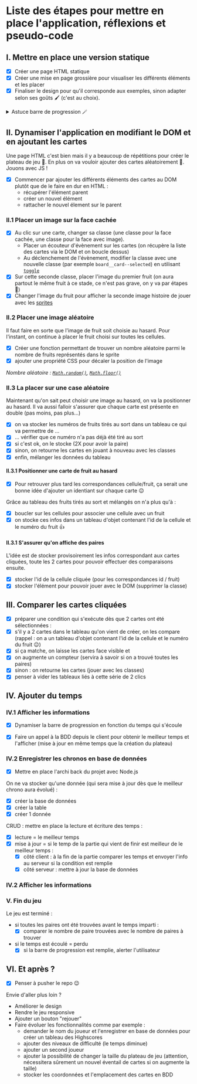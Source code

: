 # Liste des étapes pour mettre en place l'application, réflexions et pseudo-code

## I. Mettre en place une version statique

- [X] Créer une page HTML statique
- [x] Créer une mise en page grossière pour visualiser les différents éléments et les placer
- [x] Finaliser le design pour qu'il corresponde aux exemples, sinon adapter selon ses goûts 🖌️ (c'est au choix).

<details><summary>Astuce barre de progression 🪄</summary>

Pour créer une barre de progession toute simple (ou ici un timer) on peut créer une `div` à l'intérieur de laquelle on ajoute un `span`. Il faudra ensuite jouer avec les hauteurs et largeurs 😉

</details>

## II. Dynamiser l'application en modifiant le DOM et en ajoutant les cartes

Une page HTML c'est bien mais il y a beaucoup de répétitions pour créer le plateau de jeu 🤔. En plus on va vouloir ajouter des cartes aléatoirement 🤯. Jouons avec JS !

- [x] Commencer par ajouter les différents éléments des cartes au DOM plutôt que de le faire en dur en HTML :
  - récupérer l'élément parent
  - créer un nouvel élément
  - rattacher le nouvel élement sur le parent

### II.1 Placer un image sur la face cachée

- [x] Au clic sur une carte, changer sa classe (une classe pour la face cachée, une classe pour la face avec image).
  - Placer un écouteur d'évènement sur les cartes (on récupère la liste des cartes via le DOM et on boucle dessus)
  - Au déclenchement de l'évènement, modifier la classe avec une nouvelle classe (par exemple `board__card--selected`) en utilisant [`toggle`](https://developer.mozilla.org/fr/docs/Web/API/DOMTokenList/toggle)
- [x] Sur cette seconde classe, placer l'image du premier fruit (on aura partout le même fruit à ce stade, ce n'est pas grave, on y va par étapes 🐢)
- [x] Changer l'image du fruit pour afficher la seconde image histoire de jouer avec les [sprites](https://developer.mozilla.org/fr/docs/Web/CSS/CSS_Images/Implementing_image_sprites_in_CSS)

### II.2 Placer une image aléatoire

Il faut faire en sorte que l'image de fruit soit choisie au hasard. Pour l'instant, on continue à placer le fruit choisi sur toutes les cellules.
- [x] Créer une fonction permettant de trouver un nombre aléatoire parmi le nombre de fruits représentés dans le sprite
- [x] ajouter une propriété CSS pour décaler la position de l'image

*Nombre aléatoire : [`Math.random()`](https://developer.mozilla.org/fr/docs/Web/JavaScript/Reference/Global_Objects/Math/random), [`Math.floor()`](https://developer.mozilla.org/fr/docs/Web/JavaScript/Reference/Global_Objects/Math/floor)*

### II.3 La placer sur une case aléatoire

Maintenant qu'on sait peut choisir une image au hasard, on va la positionner au hasard. Il va aussi falloir s'assurer que chaque carte est présente en double (pas moins, pas plus...)

- [x] on va stocker  les numéros de fruits tirés au sort dans un tableau ce qui va permettre de ...
- [x] ... vérifier que ce numéro n'a pas déjà été tiré au sort
- [x] si c'est ok, on le stocke (2X pour avoir la paire)
- [x] sinon, on retourne les cartes en jouant à nouveau avec les classes
- [x] enfin, mélanger les données du tableau

#### II.3.1 Positionner une carte de fruit au hasard

- [x] Pour retrouver plus tard les correspondances cellule/fruit, ça serait une bonne idée d'ajouter un identiant sur chaque carte 😉

Grâce au tableau des fruits tirés au sort et mélangés on n'a plus qu'à :

- [x] boucler sur les cellules pour associer une cellule avec un fruit
- [x] on stocke ces infos dans un tableau d'objet contenant l'id de la cellule et le numéro du fruit 👍

#### II.3.1 S'assurer qu'on affiche des paires

L'idée est de stocker provisoirement les infos correspondant aux cartes cliquées, toute les 2 cartes pour pouvoir effectuer des comparaisons ensuite.
- [x] stocker l'id de la cellule cliquée (pour les correspondances id / fruit)
- [x] stocker l'élément pour pouvoir jouer avec le DOM (supprimer la classe)

## III. Comparer les cartes cliquées

- [x] préparer une condition qui s'exécute dès que 2 cartes ont été sélectionnées :
- [x] s'il y a 2 cartes dans le tableau qu'on vient de créer, on les compare (rappel : on a un tableau d'objet contenant l'id de la cellule et le numéro du fruit 😉)
- [x] si ça matche, on laisse les cartes face visible et
- [x] on augmente un compteur (servira à savoir si on a trouvé toutes les paires)
- [x] sinon : on retourne les cartes (jouer avec les classes)
- [x] penser à vider les tableaux liés à cette série de 2 clics

## IV. Ajouter du temps

### IV.1 Afficher les informations

- [x] Dynamiser la barre de progression en fonction du temps qui s'écoule

- [x] Faire un appel à la BDD depuis le client pour obtenir le meilleur temps et l'afficher (mise à jour en même temps que la création du plateau)

### IV.2 Enregistrer les chronos en base de données

- [x] Mettre en place l'archi back du projet avec Node.js

On ne va stocker qu'une donnée (qui sera mise à jour dès que le meilleur chrono aura évolué) :

- [x] créer la base de données
- [x] créer la table
- [x] créer 1 donnée

CRUD : mettre en place la lecture et écriture des temps :

  - [x] lecture = le meilleur temps
  - [x] mise à jour = si le temp de la partie qui vient de finir est meilleur de le meilleur temps :
    - [x] côté client : à la fin de la partie comparer les temps  et envoyer l'info au serveur si la condition est remplie
    - [x] côté serveur : mettre à jour la base de données

### IV.2 Afficher les informations

### V. Fin du jeu

Le jeu est terminé :
- si toutes les paires ont été trouvées avant le temps imparti :
  - [x] comparer le nombre de paire trouvées avec le nombre de paires à trouver
- si le temps est écoulé = perdu
  - [x] si la barre de progression est remplie, alerter l'utilisateur

## VI. Et après ?

- [x] Penser à pusher le repo 😉

Envie d'aller plus loin ?

- Améliorer le design
- Rendre le jeu responsive
- Ajouter un bouton "rejouer"
- Faire évoluer les fonctionnalités comme par exemple :
  - demander le nom du joueur et l'enregistrer en base de données pour créer un tableau des Highscores
  - ajouter des niveaux de difficulté (le temps diminue)
  - ajouter un second joueur
  - ajouter la possibilité de changer la taille du plateau de jeu (attention, nécessitera sûrement un nouvel éventail de cartes si on augmente la taille)
  - stocker les coordonnées et l'emplacement des cartes en BDD
